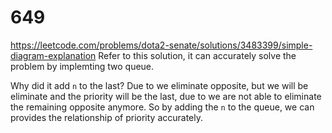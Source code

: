 # 649

https://leetcode.com/problems/dota2-senate/solutions/3483399/simple-diagram-explanation
Refer to this solution, it can accurately solve the problem by implemting two queue.

Why did it add `n` to the last? Due to we eliminate opposite, but we will be eliminate and the priority will be the last, due to we are not able to eliminate the remaining opposite anymore. So by adding the `n` to the queue, we can provides the relationship of priority accurately.